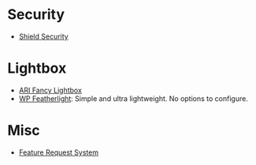 # Security
- [Shield Security](https://wordpress.org/plugins/wp-simple-firewall/)

# Lightbox
- [ARI Fancy Lightbox](https://wordpress.org/plugins/ari-fancy-lightbox/)
- [WP Featherlight](https://wordpress.org/plugins/wp-featherlight/): Simple and ultra lightweight. No options to configure. 

# Misc
- [Feature Request System](https://wordpress.org/plugins/ideapush/)
